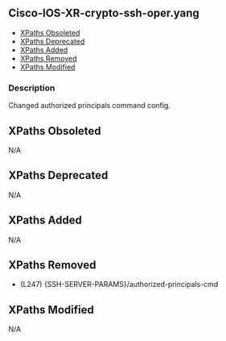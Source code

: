 ## Cisco-IOS-XR-crypto-ssh-oper.yang

- [XPaths Obsoleted](#xpaths-obsoleted)
- [XPaths Deprecated](#xpaths-deprecated)
- [XPaths Added](#xpaths-added)
- [XPaths Removed](#xpaths-removed)
- [XPaths Modified](#xpaths-modified)

### Description

Changed authorized principals command config.

## XPaths Obsoleted

N/A

## XPaths Deprecated

N/A

## XPaths Added

N/A

## XPaths Removed

- (L247)	{SSH-SERVER-PARAMS}/authorized-principals-cmd

## XPaths Modified

N/A

